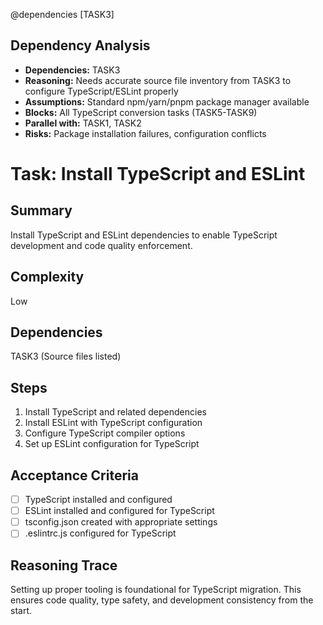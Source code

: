 @dependencies [TASK3]

<!-- DEPENDENCY REASONING -->
## Dependency Analysis
- **Dependencies:** TASK3
- **Reasoning:** Needs accurate source file inventory from TASK3 to configure TypeScript/ESLint properly
- **Assumptions:** Standard npm/yarn/pnpm package manager available
- **Blocks:** All TypeScript conversion tasks (TASK5-TASK9)
- **Parallel with:** TASK1, TASK2
- **Risks:** Package installation failures, configuration conflicts

# Task: Install TypeScript and ESLint

## Summary
Install TypeScript and ESLint dependencies to enable TypeScript development and code quality enforcement.

## Complexity
Low

## Dependencies
TASK3 (Source files listed)

## Steps
1. Install TypeScript and related dependencies
2. Install ESLint with TypeScript configuration
3. Configure TypeScript compiler options
4. Set up ESLint configuration for TypeScript

## Acceptance Criteria
- [ ] TypeScript installed and configured
- [ ] ESLint installed and configured for TypeScript
- [ ] tsconfig.json created with appropriate settings
- [ ] .eslintrc.js configured for TypeScript

## Reasoning Trace
Setting up proper tooling is foundational for TypeScript migration. This ensures code quality, type safety, and development consistency from the start.